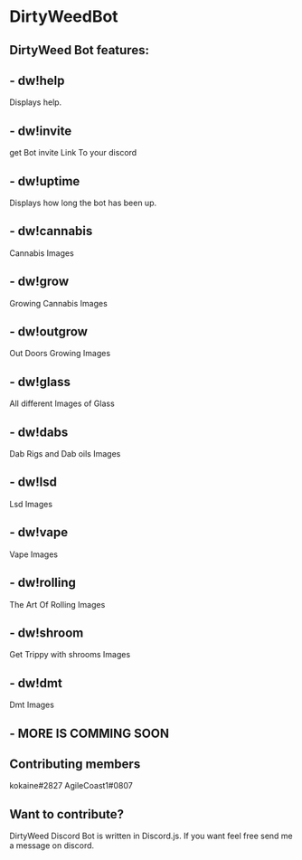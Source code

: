 # DirtyWeedBot


## DirtyWeed Bot features:
##  - dw!help
Displays help.
##  - dw!invite
get Bot invite Link To your discord
##  - dw!uptime
Displays how long the bot has been up.
##  - dw!cannabis
Cannabis Images
##  - dw!grow
Growing Cannabis Images
##  - dw!outgrow
Out Doors Growing Images
##  - dw!glass
All different Images of Glass
##  - dw!dabs
Dab Rigs and Dab oils Images
##  - dw!lsd
Lsd Images
##  - dw!vape
Vape Images
##  - dw!rolling
The Art Of Rolling Images
##  - dw!shroom
Get Trippy with shrooms Images
##  - dw!dmt
Dmt Images
##  - MORE IS COMMING SOON


## Contributing members
kokaine#2827 
AgileCoast1#0807

## Want to contribute?

DirtyWeed Discord Bot is written in Discord.js. If you want feel free send me a message on discord.
